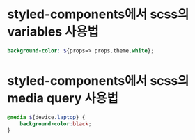 # styled-components에서 scss의 variables 사용법

```scss
background-color: ${props=> props.theme.white};
```

# styled-components에서 scss의 media query 사용법

```scss
@media ${device.laptop} {
    background-color:black;
}
```
